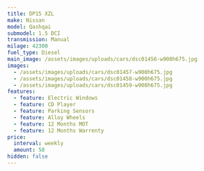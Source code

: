 ```yaml
---
title: DP15 XZL
make: Nissan
model: Qashqai
submodel: 1.5 DCI
transmission: Manual
milage: 42300
fuel_type: Diesel
main_image: /assets/images/uploads/cars/dsc01456-w900h675.jpg
images:
  - /assets/images/uploads/cars/dsc01457-w900h675.jpg
  - /assets/images/uploads/cars/dsc01458-w900h675.jpg
  - /assets/images/uploads/cars/dsc01459-w900h675.jpg
features:
  - feature: Electric Windows
  - feature: CD Player
  - feature: Parking Sensors
  - feature: Alloy Wheels
  - feature: 12 Months MOT
  - feature: 12 Months Warrenty
price:
  interval: weekly
  amount: 58
hidden: false
---
```

